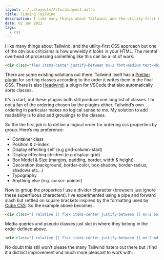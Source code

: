 ```yaml
---
layout: ../../layouts/ArticleLayout.astro
title: Tidying Tailwind
description: I like many things about Tailwind, and the utility-first CSS approach but one of the obvious criticisms is how unwieldy it looks in your HTML.
date: 02 Jan 2022
tags:
  - css
---
```


I like many things about Tailwind, and the utility-first CSS approach but one of the obvious criticisms is how unwieldy it looks in your HTML. The mental overhead of processing something like this can be a lot of work:

```html
<div class="flex items-center justify-between mx-2 font-medium text-white relative bg-black border border-indigo">
```

There are some existing solutions out there. Tailwind itself has a [Prettier plugin](https://tailwindcss.com/blog/automatic-class-sorting-with-prettier) for sorting classes according to the order it writes them in the final CSS. There is also [Headwind](https://tailwindcss.com/blog/automatic-class-sorting-with-prettier), a plugin for VSCode that also automatically sorts classes.

It's a start, but these plugins both still produce one long list of classes. I’m not a fan of the ordering chosen by the plugins either. Tailwind’s own ordering in particular makes no logical sense to me. My solution to add readability is to also add groupings to the classes.

So the the first job is to define a logical order for ordering css properties by group. Here’s my preference:

- Container class
- Position & z-index
- Display effecting self (e.g grid-column-start)
- Display effecting children (e.g display: grid)
- Box Model & Size (margins, padding, border, width & height)
- Decoration (background, border-color, box-shadow, border-radius, shadows etc…)
- Typography
- Anything else (e.g. cursor: pointer)

Now to group the properties I use a divider character (browsers just ignore these superfluous characters). I’ve experimented using a pipe and forward slash but settled on square brackets inspired by the formatting used by [Cube CSS](https://cube.fyi/). So the example above becomes:

```html
<div class="[ relative ][ flex items-center justify-between ][ mx-2 border-2 ][ border-indigo bg-black ][ font-medium text-white ]">
```

Media queries and pseudo classes just slot in where they belong in the order defined above.

```html
<div class="[ relative ][ flex items-center justify-between ][ mx-2 md:mx-3 lg:mx-4 border-2 ][ border-indigo bg-black hover:bg-indigo ][ font-medium text-white ]">
```

No doubt this still won’t please the many Tailwind haters out there but I find it a distinct improvement and much more pleasant to work with.